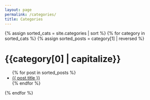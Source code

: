 ```yaml
---
layout: page
permalink: /categories/
title: Categories
---
```



{% assign sorted_cats = site.categories | sort %}
{% for category in sorted_cats %}
{% assign sorted_posts = category[1] | reversed %}
<h1 id="{{category[0] | uri_escape | downcase }}">{{category[0] | capitalize}}</H2>
<ul>
  {% for post in sorted_posts %}
 	<li><a href="{{ site.url }}{{ site.baseurl }}{{  post.url }}">{{  post.title }}</a></li>
  {% endfor %}
</ul>
{% endfor %}
